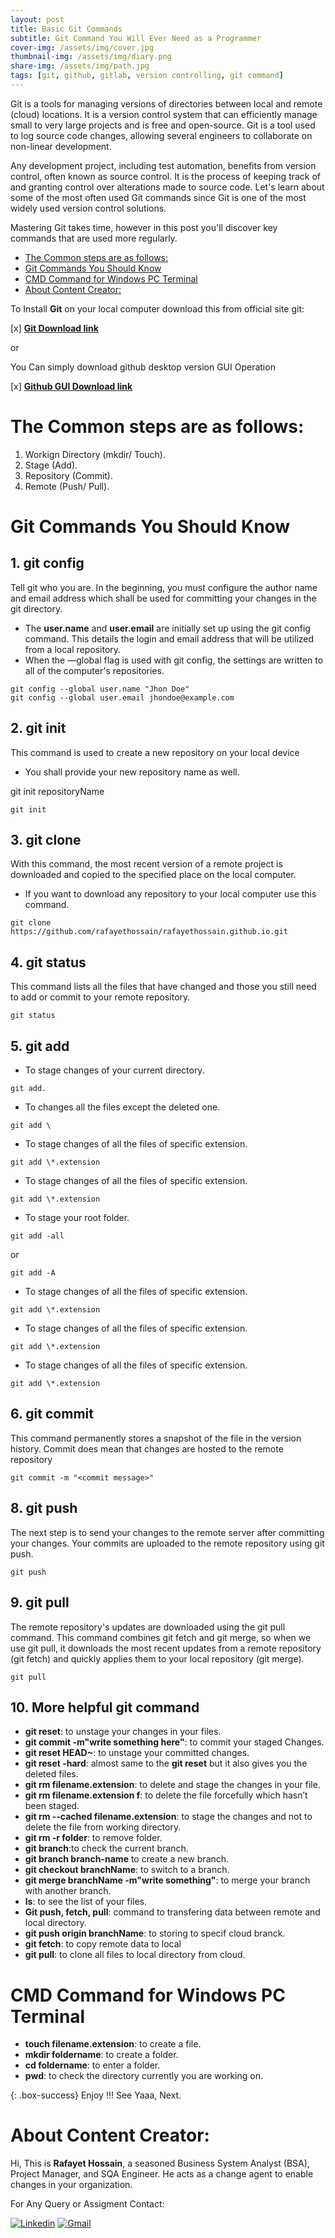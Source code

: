 ```yaml
---
layout: post
title: Basic Git Commands
subtitle: Git Command You Will Ever Need as a Programmer
cover-img: /assets/img/cover.jpg
thumbnail-img: /assets/img/diary.png
share-img: /assets/img/path.jpg
tags: [git, github, gitlab, version controlling, git command]
---
```


Git is a tools for managing versions of directories between local and remote (cloud) locations. It is a version control system that can efficiently manage small to very large projects and is free and open-source. Git is a tool used to log source code changes, allowing several engineers to collaborate on non-linear development.


Any development project, including test automation, benefits from version control, often known as source control. It is the process of keeping track of and granting control over alterations made to source code. Let's learn about some of the most often used Git commands since Git is one of the most widely used version control solutions.

Mastering Git takes time, however in this post you'll discover key commands that are used more regularly.

- [The Common steps are as follows:](#the-common-steps-are-as-follows)
- [Git Commands You Should Know](#git-commands-you-should-know)
- [CMD Command for Windows PC Terminal](#cmd-command-for-windows-pc-terminal)
- [About Content Creator:](#about-content-creator)

To Install **Git** on your local computer download this from official site git:

[x]  [**Git Download link**](https://git-scm.com/downloads)


or 

You Can simply download github desktop version GUI Operation 

[x]  [**Github GUI Download link**](https://desktop.github.com/)


# The Common steps are as follows:
1. Workign Directory (mkdir/ Touch). 
2. Stage (Add).
3. Repository (Commit).
4. Remote (Push/ Pull).





# Git Commands You Should Know

 <h2> 1. git config</h2>

Tell git who you are. In the beginning, you must configure the author name and email address which shall be used for committing your changes in the git directory.

- The **user.name** and **user.email** are initially set up using the git config command. This details the login and email address that will be utilized from a local repository.
- When the —global flag is used with git config, the settings are written to all of the computer's repositories.

```
git config --global user.name "Jhon Doe"
git config --global user.email jhondoe@example.com
 ```


 <h2> 2. git init</h2>

This command is used to create a new repository on your local device
- You shall provide your new repository name as well. 

git init repositoryName


```
git init
 ```


 <h2> 3. git clone</h2>

With this command, the most recent version of a remote project is downloaded and copied to the specified place on the local computer. 
- If you want to download any repository to your local computer use this command.
 


```
git clone https://github.com/rafayethossain/rafayethossain.github.io.git
 ```

<h2>4. git status</h2>

This command lists all the files that have changed and those you still need to add or commit to your remote repository. 



```
git status
 ```

<h2>5. git add</h2>

- To stage changes of your current directory.
```
git add.
 ```
- To changes all the files except the deleted one.

```
git add \
```
- To stage changes of all the files of specific extension.

```
git add \*.extension

```

- To stage changes of all the files of specific extension.

```
git add \*.extension

```
- To stage your root folder.

```
git add -all 

```
or
```
git add -A 

```

- To stage changes of all the files of specific extension.

```
git add \*.extension

```
- To stage changes of all the files of specific extension.

```
git add \*.extension

```
- To stage changes of all the files of specific extension.

```
git add \*.extension

```


 

<h2>6. git commit</h2>

This command permanently stores a snapshot of the file in the version history. Commit does mean that changes are hosted to the remote repository

```
git commit -m "<commit message>"
 ```
 

<h2>8. git push</h2>

The next step is to send your changes to the remote server after committing your changes. Your commits are uploaded to the remote repository using git push.



```
git push
 ```


<h2>9. git pull</h2>

The remote repository's updates are downloaded using the git pull command. This command combines git fetch and git merge, so when we use git pull, it downloads the most recent updates from a remote repository (git fetch) and quickly applies them to your local repository (git merge).



```
git pull
 ```


<h2>10. More helpful git command</h2>


- **git reset**: to unstage your changes in your files.
- **git commit -m"write something here"**: to commit your staged Changes.
- **git reset HEAD~**: to unstage your committed changes.
- **git reset -hard**: almost same to the **git reset** but it also gives you the deleted files.
- **git rm filename.extension**: to delete and stage the changes in your file.
- **git rm filename.extension f**: to delete the file forcefully which hasn’t been staged.
- **git rm --cached filename.extension**: to stage the changes and not to delete the file from working directory.  
- **git rm -r folder**: to remove folder.
- **git branch**:to check the current branch.
- **git branch branch-name** to create a new branch.
- **git checkout branchName**: to switch to a branch.
- **git merge branchName -m"write something"**: to merge your branch with another branch.
- **ls**: to see the list of your files.
- **Git push, fetch, pull**: command to transfering data between remote and local directory.  
- **git push origin branchName**: to storing to specif cloud branck.
- **git fetch**: to copy remote data to local
- **git pull**: to clone all files to local directory from cloud. 



# CMD Command for Windows PC Terminal 
- **touch filename.extension**: to create a file.
- **mkdir foldername**: to create a folder.
- **cd foldername**: to enter a folder.
- **pwd**: to check the directory currently you are working on.


{: .box-success}
Enjoy !!! 
See Yaaa, Next.


# About Content Creator: 


Hi, This is **Rafayet Hossain**, a seasoned Business System Analyst (BSA), Project Manager, and SQA Engineer. He acts as a change agent to enable changes in your organization.

 

For Any Query or Assigment Contact: 

[![Linkedin](https://img.shields.io/badge/-LinkedIn-blue?style=flat&logo=Linkedin&logoColor=white)](https://www.linkedin.com/in/rafayethossain/)
[![Gmail](https://img.shields.io/badge/-Gmail-c14438?style=flat&logo=Gmail&logoColor=white)](mailto:rafayet13@gmail.com)



